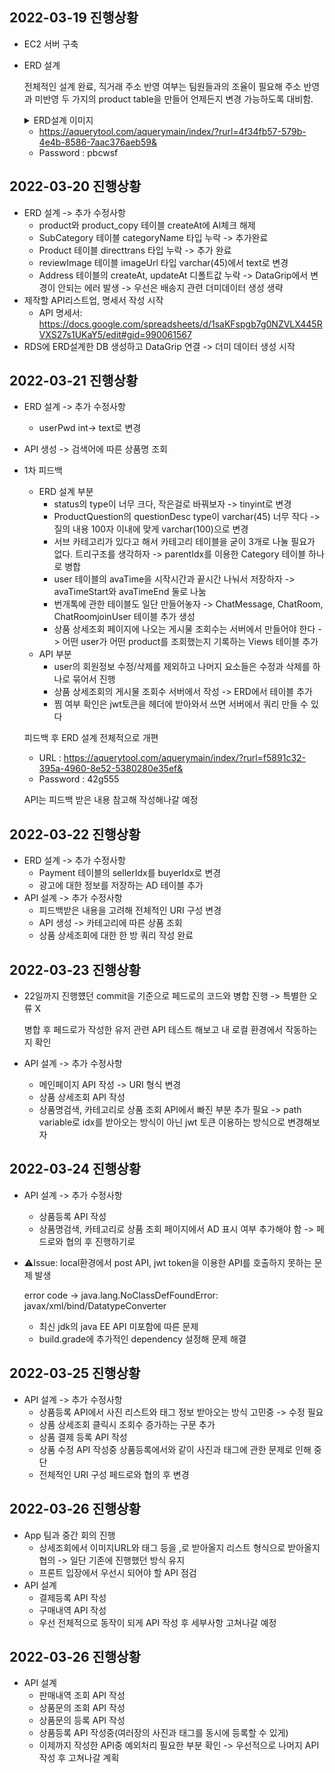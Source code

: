 ## 2022-03-19 진행상황
+ EC2 서버 구축
+ ERD 설계

  전체적인 설계 완료, 직거래 주소 반영 여부는 팀원들과의 조율이 필요해 주소 반영과 미반영 두 가지의 product table을 만들어 언제든지 변경 가능하도록 대비함.

  <details>
  <summary>ERD설계 이미지</summary>
  <div markdown="1">
    
  + ![화면 캡처 2022-03-20 011923](https://user-images.githubusercontent.com/77482065/159129383-35773f7b-8040-4611-a6fb-43622614faf2.png)
  </div>
  </details>
  
  + https://aquerytool.com/aquerymain/index/?rurl=4f34fb57-579b-4e4b-8586-7aac376aeb59&
  + Password : pbcwsf
  
## 2022-03-20 진행상황
+ ERD 설계 -> 추가 수정사항
  + product와 product_copy 테이블 createAt에  AI체크 해제
  + SubCategory 테이블 categoryName 타입 누락 -> 추가완료
  + Product 테이블 directtrans 타입 누락 -> 추가 완료
  + reviewImage 테이블 imageUrl 타입 varchar(45)에서 text로 변경
  + Address 테이블의 createAt, updateAt 디폴트값 누락 -> DataGrip에서 변경이 안되는 에러 발생 -> 우선은 배송지 관련 더미데이터 생성 생략
+ 제작할 API리스트업, 명세서 작성 시작
  + API 명세서: https://docs.google.com/spreadsheets/d/1saKFspgb7g0NZVLX445RVXS27s1UKaY5/edit#gid=990061567
+ RDS에 ERD설계한 DB 생성하고 DataGrip 연결 -> 더미 데이터 생성 시작

## 2022-03-21 진행상황
+ ERD 설계 -> 추가 수정사항
  +  userPwd int-> text로 변경
+ API 생성 -> 검색어에 따른 상품명 조회

+ 1차 피드백
  + ERD 설계 부분
    + status의 type이 너무 크다, 작은걸로 바꿔보자 -> tinyint로 변경
    + ProductQuestion의 questionDesc type이 varchar(45) 너무 작다 -> 질의 내용 100자 이내에 맞게 varchar(100)으로 변경
    + 서브 카테고리가 있다고 해서 카테고리 테이블을 굳이 3개로 나눌 필요가 없다. 트리구조를 생각하자 -> parentIdx를 이용한 Category 테이블 하나로 병합
    + user 테이블의 avaTime을 시작시간과 끝시간 나눠서 저장하자 -> avaTimeStart와 avaTimeEnd 둘로 나눔
    + 번개톡에 관한 테이블도 일단 만들어놓자 -> ChatMessage, ChatRoom, ChatRoomjoinUser 테이블 추가 생성
    + 상품 상세조회 페이지에 나오는 게시물 조회수는 서버에서 만들어야 한다 -> 어떤 user가 어떤 product를 조회했는지 기록하는 Views 테이블 추가
  + API 부분
    + user의 회원정보 수정/삭제를 제외하고 나머지 요소들은 수정과 삭제를 하나로 묶어서 진행
    + 상품 상세조회의 게시물 조회수 서버에서 작성 -> ERD에서 테이블 추가
    + 찜 여부 확인은 jwt토큰을 헤더에 받아와서 쓰면 서버에서 쿼리 만들 수 있다 

  피드백 후 ERD 설계 전체적으로 개편 
  + URL : https://aquerytool.com/aquerymain/index/?rurl=f5891c32-395a-4960-8e52-5380280e35ef&
  + Password : 42g555
  
  API는 피드백 받은 내용 참고해 작성해나갈 예정
   
## 2022-03-22 진행상황
  + ERD 설계 -> 추가 수정사항
    +  Payment 테이블의 sellerIdx를 buyerIdx로 변경
    +  광고에 대한 정보를 저장하는 AD 테이블 추가
  + API 설계 -> 추가 수정사항
    +  피드백받은 내용을 고려해 전체적인 URI 구성 변경
    +  API 생성 -> 카테고리에 따른 상품 조회
    +  상품 상세조회에 대한 한 방 쿼리 작성 완료

## 2022-03-23 진행상황
  + 22일까지 진행헀던 commit을 기준으로 페드로의 코드와 병합 진행 -> 특별한 오류 X

    병합 후 페드로가 작성한 유저 관련 API 테스트 해보고 내 로컬 환경에서 작동하는지 확인
  
  + API 설계 -> 추가 수정사항
    + 메인페이지 API 작성 -> URI 형식 변경
    + 상품 상세조회 API 작성
    + 상품명검색, 카테고리로 상품 조회 API에서 빠진 부분 추가 필요 -> path variable로 idx를 받아오는 방식이 아닌 jwt 토큰 이용하는 방식으로 변경해보자


 
 ## 2022-03-24 진행상황
  + API 설계 -> 추가 수정사항
    + 상품등록 API 작성 
    + 상품명검색, 카테고리로 상품 조회 페이지에서 AD 표시 여부 추가해야 함 -> 페드로와 협의 후 진행하기로

  + ⚠Issue: local환경에서 post API, jwt token을 이용한 API를 호출하지 못하는 문제 발생
  
     error code -> java.lang.NoClassDefFoundError: javax/xml/bind/DatatypeConverter
     
    +  최신 jdk의 java EE API 미포함에 따른 문제
    +  build.grade에 추가적인 dependency 설정해 문제 해결


 ## 2022-03-25 진행상황
  + API 설계 -> 추가 수정사항
    + 상품등록 API에서 사진 리스트와 태그 정보 받아오는 방식 고민중 -> 수정 필요
    + 상품 상세조회 클릭시 조회수 증가하는 구문 추가
    + 상품 결제 등록 API 작성
    + 상품 수정 API 작성중 상품등록에서와 같이 사진과 태그에 관한 문제로 인해 중단
    + 전체적인 URI 구성 페드로와 협의 후 변경


## 2022-03-26 진행상황
  + App 팀과 중간 회의 진행
    + 상세조회에서 이미지URL와 태그 등을 ,로 받아올지 리스트 형식으로 받아올지 협의 -> 일단 기존에 진행했던 방식 유지
    + 프론트 입장에서 우선시 되어야 할 API 점검
  + API 설계
    + 결제등록 API 작성
    + 구매내역 API 작성
    + 우선 전체적으로 동작이 되게 API 작성 후 세부사항 고쳐나갈 예정


## 2022-03-26 진행상황 
  + API 설계
    + 판매내역 조회 API 작성
    + 상품문의 조회 API 작성
    + 상품문의 등록 API 작성
    + 상품등록 API 작성중(여러장의 사진과 태그를 동시에 등록할 수 있게)
    + 이제까지 작성한 API중 예외처리 필요한 부분 확인 -> 우선적으로 나머지 API 작성 후 고쳐나갈 계획